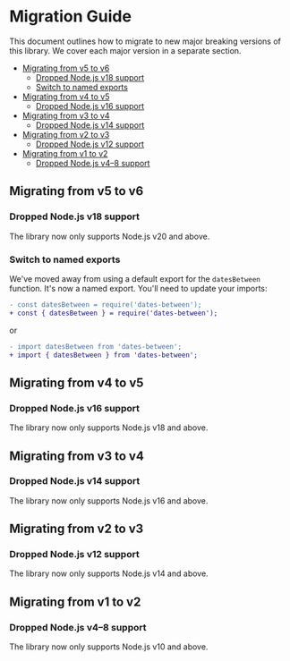 
# Migration Guide

This document outlines how to migrate to new major breaking versions of this library. We cover each major version in a separate section.

* [Migrating from v5 to v6](#migrating-from-v5-to-v6)
  * [Dropped Node.js v18 support](#dropped-nodejs-v18-support)
  * [Switch to named exports](#switch-to-named-exports)
* [Migrating from v4 to v5](#migrating-from-v4-to-v5)
  * [Dropped Node.js v16 support](#dropped-nodejs-v16-support)
* [Migrating from v3 to v4](#migrating-from-v3-to-v4)
  * [Dropped Node.js v14 support](#dropped-nodejs-v14-support)
* [Migrating from v2 to v3](#migrating-from-v2-to-v3)
  * [Dropped Node.js v12 support](#dropped-nodejs-v12-support)
* [Migrating from v1 to v2](#migrating-from-v1-to-v2)
  * [Dropped Node.js v4–8 support](#dropped-nodejs-v48-support)

## Migrating from v5 to v6

### Dropped Node.js v18 support

The library now only supports Node.js v20 and above.

### Switch to named exports

We've moved away from using a default export for the `datesBetween` function. It's now a named export. You'll need to update your imports:

```diff
- const datesBetween = require('dates-between');
+ const { datesBetween } = require('dates-between');
```

or

```diff
- import datesBetween from 'dates-between';
+ import { datesBetween } from 'dates-between';
```

## Migrating from v4 to v5

### Dropped Node.js v16 support

The library now only supports Node.js v18 and above.

## Migrating from v3 to v4

### Dropped Node.js v14 support

The library now only supports Node.js v16 and above.

## Migrating from v2 to v3

### Dropped Node.js v12 support

The library now only supports Node.js v14 and above.

## Migrating from v1 to v2

### Dropped Node.js v4–8 support

The library now only supports Node.js v10 and above.
